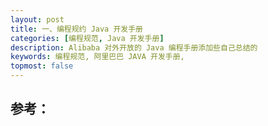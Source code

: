 ```yaml
---
layout: post
title: 一、编程规约 Java 开发手册
categories: [编程规范, Java 开发手册]
description: Alibaba 对外开放的 Java 编程手册添加些自己总结的
keywords: 编程规范, 阿里巴巴 JAVA 开发手册, 
topmost: false
---
```








## 参考：

